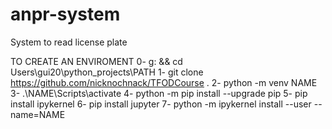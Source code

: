 # anpr-system
System to read license plate

TO CREATE AN ENVIROMENT
0- g: && cd Users\gui20\python_projects\PATH
1- git clone https://github.com/nicknochnack/TFODCourse .
2- python -m venv NAME
3- .\NAME\Scripts\activate
4- python -m pip install --upgrade pip
5- pip install ipykernel
6- pip install jupyter
7- python -m ipykernel install --user --name=NAME
